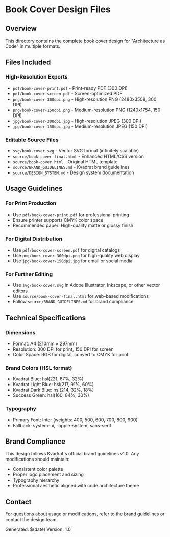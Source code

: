 # Book Cover Design Files

## Overview
This directory contains the complete book cover design for "Architecture as Code" in multiple formats.

## Files Included

### High-Resolution Exports
- `pdf/book-cover-print.pdf` - Print-ready PDF (300 DPI)
- `pdf/book-cover-screen.pdf` - Screen-optimized PDF
- `png/book-cover-300dpi.png` - High-resolution PNG (2480x3508, 300 DPI)
- `png/book-cover-150dpi.png` - Medium-resolution PNG (1240x1754, 150 DPI)
- `jpg/book-cover-300dpi.jpg` - High-resolution JPEG (300 DPI)
- `jpg/book-cover-150dpi.jpg` - Medium-resolution JPEG (150 DPI)

### Editable Source Files
- `svg/book-cover.svg` - Vector SVG format (infinitely scalable)
- `source/book-cover-final.html` - Enhanced HTML/CSS version
- `source/book-cover.html` - Original HTML template
- `source/BRAND_GUIDELINES.md` - Kvadrat brand guidelines
- `source/DESIGN_SYSTEM.md` - Design system documentation

## Usage Guidelines

### For Print Production
- Use `pdf/book-cover-print.pdf` for professional printing
- Ensure printer supports CMYK color space
- Recommended paper: High-quality matte or glossy finish

### For Digital Distribution
- Use `pdf/book-cover-screen.pdf` for digital catalogs
- Use `png/book-cover-300dpi.png` for high-quality web display
- Use `jpg/book-cover-150dpi.jpg` for email or social media

### For Further Editing
- Use `svg/book-cover.svg` in Adobe Illustrator, Inkscape, or other vector editors
- Use `source/book-cover-final.html` for web-based modifications
- Follow `source/BRAND_GUIDELINES.md` for brand compliance

## Technical Specifications

### Dimensions
- Format: A4 (210mm × 297mm)
- Resolution: 300 DPI for print, 150 DPI for screen
- Color Space: RGB for digital, convert to CMYK for print

### Brand Colors (HSL format)
- Kvadrat Blue: hsl(221, 67%, 32%)
- Kvadrat Light Blue: hsl(217, 91%, 60%)
- Kvadrat Dark Blue: hsl(214, 32%, 18%)
- Success Green: hsl(160, 84%, 30%)

### Typography
- Primary Font: Inter (weights: 400, 500, 600, 700, 800, 900)
- Fallback: system-ui, -apple-system, sans-serif

## Brand Compliance
This design follows Kvadrat's official brand guidelines v1.0. Any modifications should maintain:
- Consistent color palette
- Proper logo placement and sizing
- Typography hierarchy
- Professional aesthetic aligned with code architecture theme

## Contact
For questions about usage or modifications, refer to the brand guidelines or contact the design team.

Generated: $(date)
Version: 1.0
